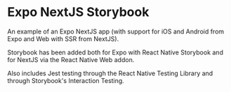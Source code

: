 # Expo NextJS Storybook

An example of an Expo NextJS app (with support for iOS and Android from Expo and Web with SSR from NextJS).

Storybook has been added both for Expo with React Native Storybook and for NextJS via the React Native Web addon.

Also includes Jest testing through the React Native Testing Library and through Storybook's Interaction Testing.
